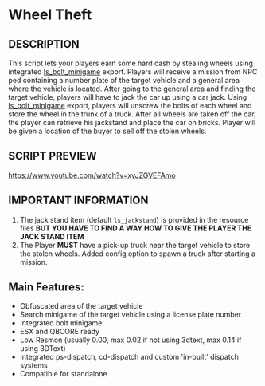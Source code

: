 # Wheel Theft
## DESCRIPTION


This script lets your players earn some hard cash by stealing wheels using integrated [ls_bolt_minigame](https://lith.store/package/6174416) export. 
Players will receive a mission from NPC ped containing a number plate of the target vehicle and a general area where the vehicle is located. 
After going to the general area and finding the target vehicle, players will have to jack the car up using a car jack. 
Using [ls_bolt_minigame](https://lith.store/package/6174416) export, players will unscrew the bolts of each wheel and store the wheel in the trunk of a truck.
After all wheels are taken off the car, the player can retrieve his jackstand and place the car on bricks. Player will be given a location of the buyer to sell off the stolen wheels.

## SCRIPT PREVIEW
https://www.youtube.com/watch?v=xyJZGVEFAmo

## IMPORTANT INFORMATION
1. The jack stand item (default `ls_jackstand`) is provided in the resource files **BUT YOU HAVE TO FIND A WAY HOW TO GIVE THE PLAYER THE JACK STAND ITEM**
2. The Player **MUST** have a pick-up truck near the target vehicle to store the stolen wheels. Added config option to spawn a truck after starting a mission.


## Main Features:
* Obfuscated area of the target vehicle
* Search minigame of the target vehicle using a license plate number
* Integrated bolt minigame
* ESX and QBCORE ready
* Low Resmon (usually 0.00, max 0.02 if not using 3dtext, max 0.14 if using 3DText)
* Integrated ps-dispatch, cd-dispatch and custom 'in-built' dispatch systems
* Compatible for standalone